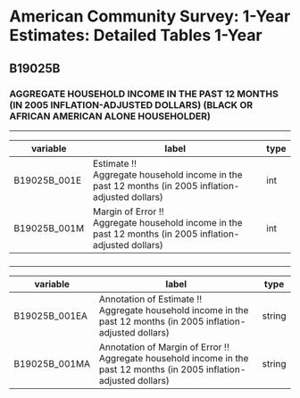 # American Community Survey: 1-Year Estimates: Detailed Tables 1-Year

## B19025B

### AGGREGATE HOUSEHOLD INCOME IN THE PAST 12 MONTHS (IN 2005 INFLATION-ADJUSTED DOLLARS) (BLACK OR AFRICAN AMERICAN ALONE HOUSEHOLDER)

___

| variable | label | type |
| ----- | ----- | ----- |
| B19025B_001E | Estimate !!<br>Aggregate household income in the past 12 months (in 2005 inflation-adjusted dollars) | int |
| B19025B_001M | Margin of Error !!<br>Aggregate household income in the past 12 months (in 2005 inflation-adjusted dollars) | int |
### 

___

| variable | label | type |
| ----- | ----- | ----- |
| B19025B_001EA | Annotation of Estimate !!<br>Aggregate household income in the past 12 months (in 2005 inflation-adjusted dollars) | string |
| B19025B_001MA | Annotation of Margin of Error !!<br>Aggregate household income in the past 12 months (in 2005 inflation-adjusted dollars) | string |

